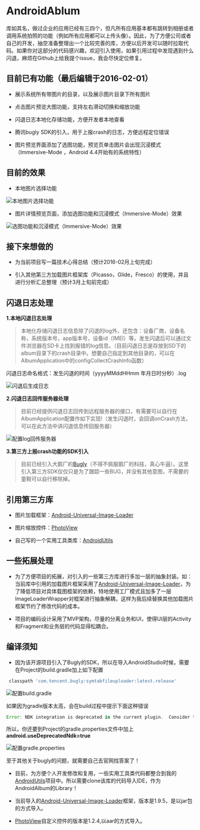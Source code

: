 # AndroidAblum

库如其名，做过企业的应用已经有三四个，但凡所有应用基本都有跳转到相册或者调用系统拍照的功能（例如所有应用都可以上传头像）。因此，为了方便公司或者自己的开发，抽空准备整理出一个比较完善的库，方便以后开发可以随时拉取代码。如果你对这部分的代码感兴趣，欢迎引入使用，如果引用过程中发现遇到什么闪退，麻烦在Github上给我提个issue，我会尽快定位修复。

## 目前已有功能（最后编辑于2016-02-01）

- 展示系统所有带图片的目录，以及展示图片目录下所有图片

- 点击图片预览大图功能，支持左右滑动切换和缩放功能

- 闪退日志本地化存储功能，方便开发者本地查看

- 腾讯bugly SDK的引入，用于上报crash的日志，方便远程定位错误

- 图片预览界面添加了选图功能，预览页单击图片会出现沉浸模式（Immersive-Mode ，Android 4.4开始有的系统特性）

## 目前的效果

- 本地图片选择功能

![本地图片选择功能](http://f.hiphotos.baidu.com/image/pic/item/ae51f3deb48f8c54c954df5f3d292df5e0fe7f3e.jpg)

- 图片详情预览页面，添加选图功能和沉浸模式（Immersive-Mode）效果

![选图功能和沉浸模式（Immersive-Mode）效果](http://h.hiphotos.baidu.com/image/pic/item/eaf81a4c510fd9f9c0cb501f222dd42a2934a4e3.jpg)


## 接下来想做的

- 为当前项目写一篇技术心得总结（预计2016-02月上旬完成）

- 引入其他第三方加载图片框架库（Picasso，Glide，Fresco）的使用，并且进行分析汇总整理（预计3月上旬前完成）

## 闪退日志处理

**1.本地闪退日志处理**

> 本地化存储闪退日志信息除了闪退的log外，还包含：设备厂商，设备名称，系统版本号，app版本号，设备id（IMEI）等。发生闪退后可以通过文件浏览器在SD卡上找到报错的log信息。（目前闪退日志是存放到SD下的album目录下的crash目录中。想要自己指定到其他目录的，可以在AlbumApplication中的configCollectCrashInfo函数）

闪退日志命名格式：发生闪退的时间（yyyyMMddHHmm 年月日时分秒）.log

![闪退后生成日志](http://g.hiphotos.baidu.com/image/pic/item/d0c8a786c9177f3ed17a360377cf3bc79f3d5676.jpg)

**2.闪退日志回传服务器处理**

> 目前已经提供闪退日志回传到远程服务器的接口，有需要可以自行在AlbumApplication配置作如下实现!（发生闪退时，会回调onCrash方法，可以在此方法中讲闪退信息传回服务器）

![配置log回传服务器](http://h.hiphotos.baidu.com/image/pic/item/dbb44aed2e738bd494f0643fa68b87d6267ff9ef.jpg)

**3.第三方上报crash功能的SDK引入**

> 目前已经引入大鹅厂的[Bugly](http://bugly.qq.com/)（不得不佩服鹅厂的科技，真心牛逼）。这里引入第三方SDK仅仅只是为了跟踪一些BUG，并没有其他意图，不需要的童鞋可以自行移除掉。

## 引用第三方库

- 图片加载框架：[Android-Universal-Image-Loader](https://github.com/nostra13/Android-Universal-Image-Loader)

- 图片缩放控件：[PhotoView](https://github.com/chrisbanes/PhotoView)

- 自己写的一个实用工具类库：[AndroidUtils](https://github.com/D-clock/AndroidUtils)

## 一些拓展处理

- 为了方便项目的拓展，对引入的一些第三方库进行多加一层的抽象封装。如：当前库中引用的加载图片框架采用了[Android-Universal-Image-Loader](https://github.com/nostra13/Android-Universal-Image-Loader)，为了降低项目对具体载图框架的依赖，特地使用工厂模式且加多了一层ImageLoaderWrapper对框架进行抽象解耦，这样为我后续替换其他加载图片框架节约了修改代码的成本。

- 项目的编码设计采用了MVP架构，尽量的分离业务和UI，使得UI层的Activity和Fragment和业务层的代码显得松耦合。 

## 编译须知

* 因为该开源项目引入了Bugly的SDK，所以在导入AndroidStudio时候，需要在Project的build.gradle加上如下配置

``` groovy
 classpath 'com.tencent.bugly:symtabfileuploader:latest.release'
```

![配置build.gradle](http://e.hiphotos.baidu.com/image/pic/item/8601a18b87d6277f529944492f381f30e924fc3c.jpg)

如果因为gradle版本太高，会在build过程中提示下面这种错误

``` groovy
Error: NDK integration is deprecated in the current plugin.  Consider trying the new experimental plugin.....
```

所以，你还要到Project的gradle.properties文件中加上 **android.useDeprecatedNdk=true**

![配置gradle.properties](http://e.hiphotos.baidu.com/image/pic/item/5366d0160924ab1803d8904632fae6cd7a890bf0.jpg)

至于其他关于bugly的问题，就需要自己去官网找答案了！

* 目前，为方便个人开发修改和复用，一些实用工具类代码都整合到我的[AndroidUtils](https://github.com/D-clock/AndroidUtils)项目中。所以需要clone该库的代码导入IDE，作为AndroidAlbum的Library！

* 当前导入的[Android-Universal-Image-Loader](https://github.com/nostra13/Android-Universal-Image-Loader)框架，版本是1.9.5，是以jar包的方式导入。

* [PhotoView](https://github.com/chrisbanes/PhotoView)自定义控件的版本是1.2.4,以aar的方式导入。